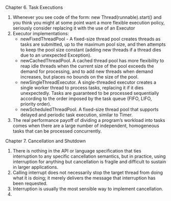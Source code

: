 Chapter 6. Task Executions
1. Whenever you see code of the form: new Thread(runnable).start() and you think you might at some point want a more flexible execution policy, seriously consider replacing it with the use of an Executor
2. Executor implementations:
   * newFixedThreadPool - A fixed-size thread pool creates threads as tasks are submitted, up to the maximum pool size, and then attempts to keep the pool size constant (adding new threads if a thread dies due to an unexpected Exception).
   * newCachedThreadPool. A cached thread pool has more flexibility to reap idle threads when the current size of the pool exceeds the demand for processing, and to add new threads when demand increases, but places no bounds on the size of the pool.
   * newSingleThreadExecutor. A single-threaded executor creates a single worker thread to process tasks, replacing it if it dies unexpectedly. Tasks are guaranteed to be processed sequentially according to the order imposed by the task queue (FIFO, LIFO, priority order).
   * newScheduledThreadPool. A fixed-size thread pool that supports delayed and periodic task execution, similar to Timer.
3. The real performance payoff of dividing a program’s workload into tasks comes when there are a large number of independent, homogeneous tasks that can be processed concurrently.

Chapter 7. Cancellation and Shutdown
1. There is nothing in the API or language specification that ties interruption to any specific cancellation semantics, but in practice, using interruption for anything but cancellation is fragile and difficult to sustain in larger applications.
2. Calling interrupt does not necessarily stop the target thread from doing what it is doing; it merely delivers the message that interruption has been requested.
3. Interruption is usually the most sensible way to implement cancellation.
4. 